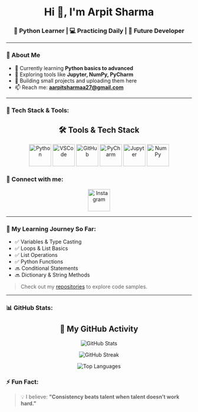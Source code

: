 <h1 align="center">Hi 👋, I'm Arpit Sharma</h1>
<h3 align="center">🚀 Python Learner | 💻 Practicing Daily | 🎯 Future Developer</h3>

---

### 🧠 About Me

- 🐍 Currently learning **Python basics to advanced**
- 🔭 Exploring tools like **Jupyter, NumPy, PyCharm**
- 🌱 Building small projects and uploading them here
- 📫 Reach me: **aarpitsharmaa27@gmail.com**

---

### 🚀 Tech Stack & Tools:
<h2 align="center">🛠️ Tools & Tech Stack</h2>

<p align="center">
  <img src="https://cdn.jsdelivr.net/gh/devicons/devicon/icons/python/python-original.svg" alt="Python" width="60" height="60" />
  <img src="https://cdn.jsdelivr.net/gh/devicons/devicon/icons/vscode/vscode-original.svg" alt="VSCode" width="60" height="60" />
  <img src="https://cdn.jsdelivr.net/gh/devicons/devicon/icons/github/github-original.svg" alt="GitHub" width="60" height="60" />
  <img src="https://cdn.jsdelivr.net/gh/devicons/devicon/icons/pycharm/pycharm-original.svg" alt="PyCharm" width="60" height="60" />
  <img src="https://cdn.jsdelivr.net/gh/devicons/devicon/icons/jupyter/jupyter-original.svg" alt="Jupyter" width="60" height="60" />
  <img src="https://cdn.jsdelivr.net/gh/devicons/devicon/icons/numpy/numpy-original.svg" alt="NumPy" width="60" height="60" />
</p>


### 📲 Connect with me:
<p align="center">
  <a href="https://www.instagram.com/aarpitsharmaa27/" target="_blank">
    <img src="https://img.icons8.com/fluency/48/instagram-new.png" alt="Instagram" width="60" height="60"/>
  </a>
</p>


---

### 📁 My Learning Journey So Far:

- ✅ Variables & Type Casting  
- ✅ Loops & List Basics  
- ✅ List Operations  
- ✅ Python Functions  
- 🔜 Conditional Statements  
- 🔜 Dictionary & String Methods  

> Check out my [repositories](https://github.com/aarpitsharmaa27?tab=repositories) to explore code samples.

---

### 📊 GitHub Stats:

<h2 align="center">🚀 My GitHub Activity</h2>

<p align="center">
  <img src="https://github-readme-stats.vercel.app/api?username=aarpitsharmaa27&show_icons=true&theme=tokyonight&hide_border=true&hide=prs,issues,contribs&custom_title=My%20GitHub%20Stats" alt="GitHub Stats" />
</p>

<p align="center">
  <img src="https://github-readme-streak-stats.herokuapp.com/?user=aarpitsharmaa27&theme=tokyonight&hide_border=true" alt="GitHub Streak" />
</p>

<p align="center">
  <img src="https://github-readme-stats.vercel.app/api/top-langs/?username=aarpitsharmaa27&layout=compact&theme=tokyonight&hide_border=true" alt="Top Languages" />
</p>


### ⚡ Fun Fact:

> 💡 I believe: **"Consistency beats talent when talent doesn’t work hard."**


<!--
**aarpitsharmaa27/aarpitsharmaa27** is a ✨ _special_ ✨ repository because its `README.md` (this file) appears on your GitHub profile.

Here are some ideas to get you started:

- 🔭 I’m currently working on ...
- 🌱 I’m currently learning ...
- 👯 I’m looking to collaborate on ...
- 🤔 I’m looking for help with ...
- 💬 Ask me about ...
- 📫 How to reach me: ...
- 😄 Pronouns: ...
- ⚡ Fun fact: ...
-->

